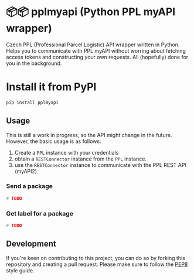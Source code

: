 # 📦📦 pplmyapi (Python PPL myAPI wrapper) 
Czech PPL (Professional Parcel Logistic) API wrapper written in Python. Helps you to communicate with PPL myAPI without worring about fetching access tokens and constructing your own requests. All (hopefully) done for you in the background.

# Install it from PyPI
```bash
pip install pplmyapi
```

## Usage
This is still a work in progress, so the API might change in the future. However, the basic usage is as follows:
1. Create a `PPL` instance with your credentials
2. obtain a `RESTConnector` instance from the `PPL` instance.
3. use the `RESTConnector` instance to communicate with the PPL REST API (myAPI2)

### Send a package
```python
# TODO
```

### Get label for a package
```python
# TODO
```


## Development
If you're keen on contributing to this project, you can do so by forking this repository and creating a pull request. Please make sure to follow the [PEP8](https://www.python.org/dev/peps/pep-0008/) style guide.